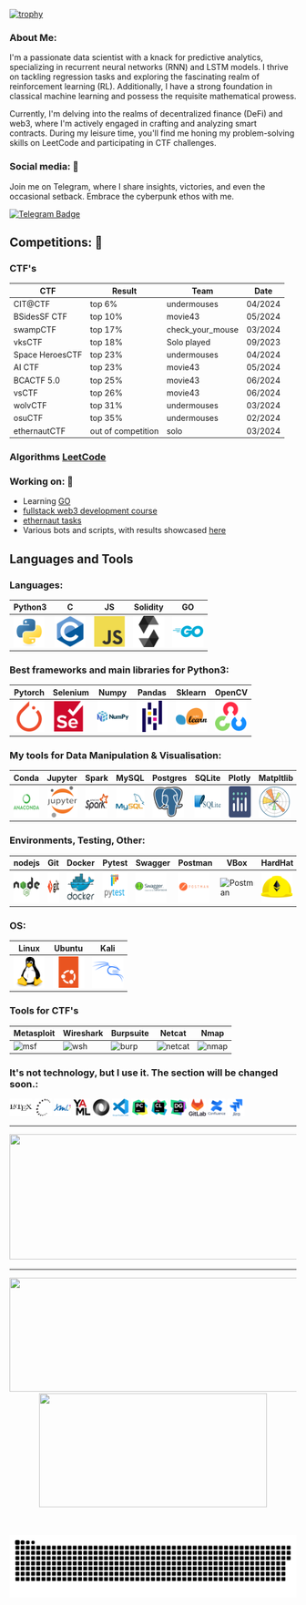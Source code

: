 <!--
**DancunManyinsa/DancunManyinsa** is a ✨ _special_ ✨ repository because its `README.md` (this file) appears on your GitHub profile.

Here are some ideas to get you started:

- 🔭 I’m currently working on ...
- 🌱 I’m currently learning ...
- 👯 I’m looking to collaborate on ...
- 🤔 I’m looking for help with ...
- 💬 Ask me about ...
- 📫 How to reach me: ...
- 😄 Pronouns: ...
- ⚡ Fun fact: ...
-->


[![trophy](https://github-profile-trophy.vercel.app/?username=sammorozov&title=Stars,Followers,Commits,Repositories,MultipleLang,PullRequest&theme=onedark)](https://github.com/ryo-ma/github-profile-trophy)
  
### About Me:    
I'm a passionate data scientist with a knack for predictive analytics, specializing in recurrent neural networks (RNN) and LSTM models. I thrive on tackling regression tasks and exploring the fascinating realm of reinforcement learning (RL). Additionally, I have a strong foundation in classical machine learning and possess the requisite mathematical prowess.

Currently, I'm delving into the realms of decentralized finance (DeFi) and web3, where I'm actively engaged in crafting and analyzing smart contracts. During my leisure time, you'll find me honing my problem-solving skills on LeetCode and participating in CTF challenges.
       
   
### Social media: 📡    
Join me on Telegram, where I share insights, victories, and even the occasional setback. Embrace the cyberpunk ethos with me. 

[![Telegram Badge](https://img.shields.io/badge/Telegram-blue?style=for-the-badge&logo=telegram&logoColor=white)](https://web.telegram.org/a/#394627371)

## Competitions: 🥇
 
### CTF's

| CTF | Result | Team | Date |
|-----|-----|-----|-----|
|CIT@CTF|top 6%| undermouses |04/2024|
|BSidesSF CTF|top 10%| movie43 |05/2024|
|swampCTF|top 17%|check_your_mouse |03/2024|
|vksCTF|top 18%| Solo played |09/2023|
|Space HeroesCTF| top 23% | undermouses |04/2024|
|AI CTF|top 23%|movie43|05/2024|
|BCACTF 5.0|top 25%|movie43|06/2024|
|vsCTF|top 26%| movie43 |06/2024|
|wolvCTF|top 31%| undermouses|03/2024|
|osuCTF|top 35%| undermouses |02/2024|
|ethernautCTF|out of competition|solo|03/2024|

### Algorithms [LeetCode](https://leetcode.com/sammorozov/)


### Working on: 🚀

- Learning [GO](https://github.com/sammorozov/go_ilya_kruk)
- [fullstack web3 development course](https://github.com/sammorozov/full_course_crypto_32) 
- [ethernaut tasks](https://github.com/sammorozov/ethernaut_source_tasks)
- Various bots and scripts, with results showcased [here](https://t.me/from_the_teapot_to_the_investor)


## Languages and Tools 
<div>

### Languages:
| Python3 | C | JS | Solidity | GO |
|----------|----------|----------|-----|-----|
|  <img src="https://github.com/devicons/devicon/blob/master/icons/python/python-original.svg" title="Python"  alt="Python" width="55" height="55"/> |  <img src="https://github.com/devicons/devicon/blob/master/icons/c/c-original.svg" title="C"  alt="C" width="55" height="55"/> |  <img src="https://github.com/devicons/devicon/blob/master/icons/javascript/javascript-original.svg" title="JavaScript" alt="JavaScript" width="55" height="55"/> |  <img src="https://github.com/devicons/devicon/blob/master/icons/solidity/solidity-original.svg" title="Solidity" alt="Solidity" width="55" height="55"/>|  <img src="https://github.com/devicons/devicon/blob/master/icons/go/go-original-wordmark.svg" title="Solidity" alt="Solidity" width="55" height="55"/>| 

  

### Best frameworks and main libraries for Python3:

| Pytorch | Selenium | Numpy | Pandas | Sklearn | OpenCV |
|----------|----------|----------|----------|----------|----------|
|  <img src="https://github.com/devicons/devicon/blob/master/icons/pytorch/pytorch-original.svg" title="Pytorch"  alt="Pytorch" width="55" height="55"/>|  <img src="https://github.com/devicons/devicon/blob/master/icons/selenium/selenium-original.svg" title="Selenium"  alt="Selenium" width="55" height="55"/>|  <img src="https://github.com/devicons/devicon/blob/master/icons/numpy/numpy-original-wordmark.svg" title="Numpy" alt="Numpy" width="55" height="55"/>|  <img src="https://github.com/devicons/devicon/blob/master/icons/pandas/pandas-original.svg" title="Pandas" alt="Pandas" width="55" height="55"/>|  <img src="https://github.com/devicons/devicon/blob/master/icons/scikitlearn/scikitlearn-original.svg" title="sklearn" alt="sklearn" width="55" height="55"/>| <img src="https://github.com/devicons/devicon/blob/master/icons/opencv/opencv-original.svg" title="mpl" alt="mpl" width="55" height="55"/>|



### My tools for Data Manipulation & Visualisation:

| Conda | Jupyter | Spark | MySQL | Postgres | SQLite | Plotly | Matpltlib |
|----------|----------|----------|----------|----------|----------|----------|----------|
|<img src="https://github.com/devicons/devicon/blob/master/icons/anaconda/anaconda-original-wordmark.svg" title="Anaconda" alt="Conda" width="55" height="55"/>|<img src="https://github.com/devicons/devicon/blob/master/icons/jupyter/jupyter-original-wordmark.svg" title="Jupiter" alt="Jupiter" width="55" height="55"/>|<img src="https://github.com/devicons/devicon/blob/master/icons/apachespark/apachespark-original-wordmark.svg" title="Spark" alt="Spark" width="55" height="55"/>|<img src="https://github.com/devicons/devicon/blob/master/icons/mysql/mysql-original-wordmark.svg" title="MySQL" alt="MySQL" width="55" height="55"/>|<img src="https://github.com/devicons/devicon/blob/master/icons/postgresql/postgresql-original.svg" title="pg" alt="pg" width="55" height="55"/>|<img src="https://github.com/devicons/devicon/blob/master/icons/sqlite/sqlite-original-wordmark.svg" title="SQLite" alt="SQLite" width="55" height="55"/>|<img src="https://github.com/devicons/devicon/blob/master/icons/plotly/plotly-original.svg" title="plotly" alt="pltly" width="55" height="55"/> | <img src="https://github.com/devicons/devicon/blob/master/icons/matplotlib/matplotlib-original.svg" title="plotly" alt="pltly" width="55" height="55"/> |

  
### Environments, Testing, Other:

| nodejs | Git | Docker | Pytest | Swagger | Postman | VBox | HardHat |
|----------|----------|----------|----------|----------|----------|----------|----------|
|<img src="https://github.com/devicons/devicon/blob/master/icons/nodejs/nodejs-original-wordmark.svg" title="nodejs" alt="NodeJS" width="55" height="55"/>|<img src="https://github.com/devicons/devicon/blob/master/icons/git/git-original-wordmark.svg" title="Git" alt="Git" width="55" height="55"/>|<img src="https://github.com/devicons/devicon/blob/master/icons/docker/docker-original-wordmark.svg" title="Docker" alt="Docker" width="55" height="55"/>|<img src="https://github.com/devicons/devicon/blob/master/icons/pytest/pytest-original-wordmark.svg" title="pytest" alt="pytest" width="55" height="55"/>|  <img src="https://github.com/devicons/devicon/blob/master/icons/swagger/swagger-original-wordmark.svg" title="Swagger" alt="Swagger" width="55" height="55"/>|  <img src="https://github.com/devicons/devicon/blob/master/icons/postman/postman-original-wordmark.svg" title="Postman" alt="Postman" width="55" height="55"/>|<img src="https://banner2.cleanpng.com/20190501/xvt/kisspng-computer-icons-virtualbox-portable-network-graphic-virtualbox-icon-of-line-style-available-in-svg-5cca247f73f9e3.6112721115567514874751.jpg" title="Postman" alt="Postman" width="55" height="55"/>| <img src="https://github.com/devicons/devicon/blob/master/icons/hardhat/hardhat-original.svg" title="Swagger" alt="Swagger" width="55" height="55"/>|


### OS:

| Linux | Ubuntu | Kali |
|----------|----------|----------|
| <img src="https://github.com/devicons/devicon/blob/master/icons/linux/linux-original.svg" title="Linux" alt="Linux" width="55" height="55"/> | <img src="https://github.com/devicons/devicon/blob/master/icons/ubuntu/ubuntu-original.svg" title="Ubuntu" alt="Ubuntu" width="55" height="55"/> | <img src="https://github.com/canaleal/devicon/blob/new-icon-kali-linux/icons/kalilinux/kalilinux-original-wordmark.svg" title="Linux" alt="Linux" width="55" height="55"/> |


### Tools for CTF's
 
| Metasploit | Wireshark | Burpsuite | Netcat | Nmap |
|----------|----------|----------|----------|----------|
|<img src="assets/meta.png" alt="msf" width="85" height="55" />|<img src="assets/Wireshark_icon.svg.png" alt="wsh" width="55" height="55" />|<img src="assets/burp.svg" alt="burp" width="85" height="55" />|<img src="assets/netcat_logo_shadow.svg" alt="netcat" width="55" height="55" />|<img src="assets/nmap-logo.svg" alt="nmap" width="55" height="55" />|



### It's not technology, but I use it. The section will be changed soon.:
  <img src="https://github.com/devicons/devicon/blob/master/icons/latex/latex-original.svg" title="Latex" alt="Latex" width="40" width="30" height="30"/>
  <img src="https://github.com/devicons/devicon/blob/master/icons/ssh/ssh-original.svg" title="ssh" alt="ssh" width="30" height="30"/>
  <img src="https://github.com/devicons/devicon/blob/master/icons/xml/xml-original.svg" title="xml" alt="xml" width="30" height="30"/>
  <img src="https://github.com/devicons/devicon/blob/master/icons/yaml/yaml-original.svg" title="yaml" alt="yaml" width="30" height="30"/>
  <img src="https://github.com/devicons/devicon/blob/master/icons/json/json-original.svg" title="json" alt="json" width="30" height="30"/>
  <img src="https://github.com/devicons/devicon/blob/master/icons/vscode/vscode-original-wordmark.svg" title="vsc" alt="vsc" width="30" height="30"/>
  <img src="https://github.com/devicons/devicon/blob/master/icons/pycharm/pycharm-original.svg" title="PC" alt="PC" width="30" height="30"/>
  <img src="https://github.com/devicons/devicon/blob/master/icons/clion/clion-original.svg" title="cl" alt="CL" width="30" height="30"/>
  <img src="https://github.com/devicons/devicon/blob/master/icons/datagrip/datagrip-original.svg" title="dg" alt="dg" width="30" height="30"/>  
  <img src="https://github.com/devicons/devicon/blob/master/icons/gitlab/gitlab-original-wordmark.svg" title="GitLab" alt="GitLab" width="30" height="30"/>
  <img src="https://github.com/devicons/devicon/blob/master/icons/confluence/confluence-original-wordmark.svg" title="Confluence" alt="Confluence" width="30" height="30"/>
  <img src="https://github.com/devicons/devicon/blob/master/icons/jira/jira-original-wordmark.svg" title="Jira" alt="Jira" width="30" height="30"/>

</div>

---

  
<p align="center">
  <img width="800" height="220" src="https://streak-stats.demolab.com?user=sammorozov&theme=highcontrast&hide_border=true&border_radius=5&card_width=800">
</p>


---




<p align="center">
  <img width="600" height="200" src="https://github-readme-stats.vercel.app/api?username=sammorozov&show_icons=true&theme=vision-friendly-dark">
  <img width="400" height="200" src="https://github-readme-stats.vercel.app/api/top-langs/?username=sammorozov&size_weight=0.0005&count_weight=0.3&layout=compact&theme=vision-friendly-dark">
</p>
 


<div id="header" align="center">
  <img src="https://komarev.com/ghpvc/?username=sammorozov&style=for-the-badge&color=orange" alt=""/>
</div>

<p align="center">
 <img width="1000" src="github-snake.svg" alt="snake"/>
</p>




